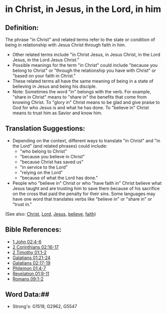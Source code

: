 # in Christ, in Jesus, in the Lord, in him #

## Definition: ##

The phrase "in Christ" and related terms refer to the state or condition of being in relationship with Jesus Christ through faith in him.

* Other related terms include "in Christ Jesus, in Jesus Christ, in the Lord Jesus, in the Lord Jesus Christ."
* Possible meanings for the term "in Christ" could include "because you belong to Christ" or "through the relationship you have with Christ" or "based on your faith in Christ."
* These related terms all have the same meaning of being in a state of believing in Jesus and being his disciple.
* Note: Sometimes the word "in" belongs with the verb. For example, "share in Christ" means to "share in" the benefits that come from knowing Christ. To "glory in" Christ means to be glad and give praise to God for who Jesus is and what he has done. To "believe in" Christ means to trust him as Savior and know him.

## Translation Suggestions:

* Depending on the context, different ways to translate "in Christ" and "in the Lord" (and related phrases) could include:
   * "who belong to Christ"
   * "because you believe in Christ"
   * "because Christ has saved us"
   * "in service to the Lord"
   * "relying on the Lord"
   * "because of what the Lord has done."
* People who "believe in" Christ or who "have faith in" Christ believe what Jesus taught and are trusting him to save them because of his sacrifice on the cross that paid the penalty for their sins. Some languages may have one word that translates verbs like "believe in" or "share in" or "trust in."

(See also: [Christ](../kt/christ.md), [Lord](../kt/lordgod.md), [Jesus](../kt/jesus.md), [believe](../kt/believe.md), [faith](../kt/faith.md))

## Bible References: ##

* [1 John 02:4-6](rc://en/tn/help/1jn/02/04)
* [2 Corinthians 02:16-17](rc://en/tn/help/2co/02/16)
* [2 Timothy 01:1-2](rc://en/tn/help/2ti/01/01)
* [Galatians 01:21-24](rc://en/tn/help/gal/01/21)
* [Galatians 02:17-19](rc://en/tn/help/gal/02/17)
* [Philemon 01:4-7](rc://en/tn/help/phm/01/04)
* [Revelation 01:9-11](rc://en/tn/help/rev/01/09)
* [Romans 09:1-2](rc://en/tn/help/rom/09/01)

## Word Data:##

* Strong's: G1519, G2962, G5547

